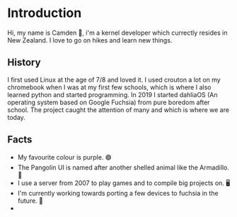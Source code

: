 # Introduction 
Hi, my name is Camden 👋, i'm a kernel developer which currectly resides in New Zealand. I love to go on hikes and learn new things.

## History
I first used Linux at the age of 7/8 and loved it. I used crouton a lot on my chromebook when I was at my first few schools, which is where I also learned python and started programming. In 2019 I started dahliaOS (An operating system based on Google Fuchsia) from pure boredom after school. The project caught the attention of many and which is where we are today.

## Facts
* My favourite colour is purple. 🟣
* The Pangolin UI is named after another shelled animal like the Armadillo. 🐚
* I use a server from 2007 to play games and to compile big projects on. 🖥️
* I'm currently working towards porting a few devices to fuchsia in the future. 🌸
* 
